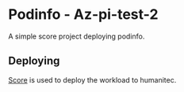 # Podinfo - Az-pi-test-2

A simple score project deploying podinfo.

## Deploying

[Score](https://score.dev/) is used to deploy the workload to humanitec.
